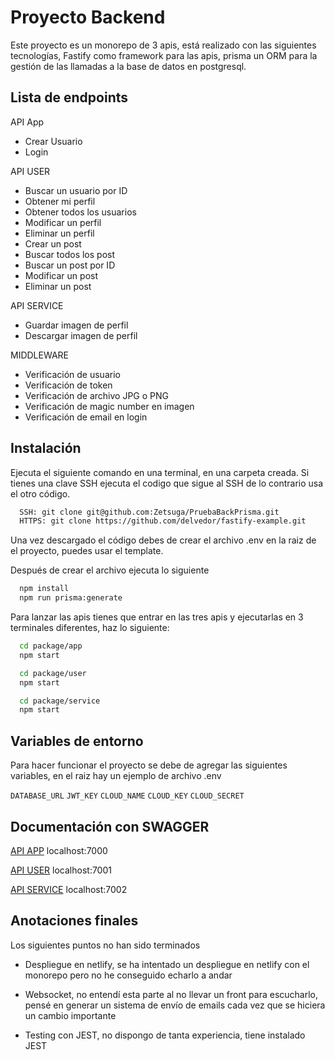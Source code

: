 
# Proyecto Backend

Este proyecto es un monorepo de 3 apis, está realizado con las siguientes tecnologías, Fastify como framework para las apis, prisma un ORM para la gestión de las llamadas a la base de datos en postgresql.

## Lista de endpoints

API App
- Crear Usuario
- Login

API USER
- Buscar un usuario por ID
- Obtener mi perfil
- Obtener todos los usuarios
- Modificar un perfil
- Eliminar un perfil
- Crear un post
- Buscar todos los post
- Buscar un post por ID
- Modificar un post
- Eliminar un post

API SERVICE
- Guardar imagen de perfil
- Descargar imagen de perfil

MIDDLEWARE
- Verificación de usuario
- Verificación de token
- Verificación de archivo JPG o PNG
- Verificación de magic number en imagen
- Verificación de email en login


## Instalación

Ejecuta el siguiente comando en una terminal, en una carpeta creada.
Si tienes una clave SSH ejecuta el codigo que sigue al SSH de lo contrario usa el otro código.

```bash
  SSH: git clone git@github.com:Zetsuga/PruebaBackPrisma.git
  HTTPS: git clone https://github.com/delvedor/fastify-example.git
```

Una vez descargado el código debes de crear el archivo .env en la raiz de el proyecto, puedes usar el template.

Después de crear el archivo ejecuta lo siguiente

```bash 
  npm install 
  npm run prisma:generate
```

Para lanzar las apis tienes que entrar en las tres apis y ejecutarlas en 3 terminales diferentes, haz lo siguiente:

```bash API APP 
  cd package/app
  npm start
```

```bash API USER 
  cd package/user
  npm start
```

```bash API SERVICE 
  cd package/service
  npm start
```

    
## Variables de entorno

Para hacer funcionar el proyecto se debe de agregar las siguientes variables, en el raiz hay un ejemplo de archivo .env

`DATABASE_URL`
`JWT_KEY`
`CLOUD_NAME`
`CLOUD_KEY`
`CLOUD_SECRET`


## Documentación con SWAGGER

[API APP](localhost:7000) localhost:7000

[API USER](localhost:7001) localhost:7001

[API SERVICE](localhost:7002) localhost:7002


## Anotaciones finales

Los siguientes puntos no han sido terminados

+ Despliegue en netlify, se ha intentado un despliegue en netlify con el monorepo pero no he conseguido echarlo a andar

+ Websocket, no entendí esta parte al no llevar un front para escucharlo, pensé en generar un sistema de envío de emails cada vez que se hiciera un cambio importante

+ Testing con JEST, no dispongo de tanta experiencia, tiene instalado JEST

